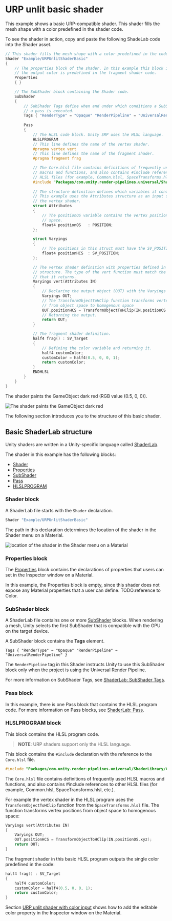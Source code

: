 # URP unlit basic shader

This example shows a basic URP-compatible shader. This shader fills the mesh shape with a color predefined in the shader code.

To see the shader in action, copy and paste the following ShadeLab code into the Shader asset.

```c++
// This shader fills the mesh shape with a color predefined in the code.
Shader "Example/URPUnlitShaderBasic"
{
    // The properties block of the shader. In this example this block is empty since 
    // the output color is predefined in the fragment shader code.
    Properties
    { }

    // The SubShader block containing the Shader code. 
    SubShader
    {
        // SubShader Tags define when and under which conditions a SubShader block or
        // a pass is executed.
        Tags { "RenderType" = "Opaque" "RenderPipeline" = "UniversalRenderPipeline" }
        
        Pass
        {
            // The HLSL code block. Unity SRP uses the HLSL language.
            HLSLPROGRAM
            // This line defines the name of the vertex shader. 
            #pragma vertex vert
            // This line defines the name of the fragment shader. 
            #pragma fragment frag

            // The Core.hlsl file contains definitions of frequently used HLSL
            // macros and functions, and also contains #include references to other
            // HLSL files (for example, Common.hlsl, SpaceTransforms.hlsl, etc.).
            #include "Packages/com.unity.render-pipelines.universal/ShaderLibrary/Core.hlsl"            
            
            // The structure definition defines which variables it contains.
            // This example uses the Attributes structure as an input structure in
            // the vertex shader.
            struct Attributes
            {
                // The positionOS variable contains the vertex positions in object
                // space.
                float4 positionOS   : POSITION;                 
            };

            struct Varyings
            {
                // The positions in this struct must have the SV_POSITION semantic.
                float4 positionHCS  : SV_POSITION;
            };            

            // The vertex shader definition with properties defined in the Varyings 
            // structure. The type of the vert function must match the type (struct)
            // that it returns.
            Varyings vert(Attributes IN)
            {
                // Declaring the output object (OUT) with the Varyings struct.
                Varyings OUT;
                // The TransformObjectToHClip function transforms vertex positions
                // from object space to homogenous space
                OUT.positionHCS = TransformObjectToHClip(IN.positionOS.xyz);
                // Returning the output.
                return OUT;
            }

            // The fragment shader definition.
            half4 frag() : SV_Target
            {
                // Defining the color variable and returning it.
                half4 customColor;
                customColor = half4(0.5, 0, 0, 1);
                return customColor;
            }
            ENDHLSL
        }
    }
}
```

The shader paints the GameObject dark red (RGB value (0.5, 0, 0)).

![The shader paints the GameObject dark red](Images/shader-examples/unlit-shader-tutorial-basic-hardcoded-color.jpg)

The following section introduces you to the structure of this basic shader.

<a name="basic-shaderlab-structure"></a>

## Basic ShaderLab structure

Unity shaders are written in a Unity-specific language called [ShaderLab](https://docs.unity3d.com/Manual/SL-Shader.html). 

The shader in this example has the following blocks:

* [Shader](#shader)
* [Properties](#properties)
* [SubShader](#subshader)
* [Pass](#pass)
* [HLSLPROGRAM](#hlsl)

<a name="shader"></a>

### Shader block

A ShaderLab file starts with the `Shader` declaration.

```c++
Shader "Example/URPUnlitShaderBasic"
```

The path in this declaration determines the location of the shader in the Shader menu on a Material.

![location of the shader in the Shader menu on a Material](Images/shader-examples/urp-material-ui-shader-path.png)

<a name="properties"></a>

### Properties block

The [Properties](https://docs.unity3d.com/Manual/SL-Properties.html) block contains the declarations of properties that users can set in the Inspector window on a Material.

In this example, the Properties block is empty, since this shader does not expose any Material properties that a user can define. TODO:reference to Color. 

### SubShader block

A ShaderLab file contains one or more [SubShader](https://docs.unity3d.com/Manual/SL-SubShader.html) blocks. When rendering a mesh, Unity selects the first SubShader that is compatible with the GPU on the target device.

A SubShader block contains the __Tags__ element.

```
Tags { "RenderType" = "Opaque" "RenderPipeline" = "UniversalRenderPipeline" }
```

The `RenderPipeline` tag in this Shader instructs Unity to use this SubShader block only when the project is using the Universal Render Pipeline.

For more information on SubShader Tags, see [ShaderLab: SubShader Tags](https://docs.unity3d.com/Manual/SL-SubShaderTags.html).

### Pass block

In this example, there is one Pass block that contains the HLSL program code. For more information on Pass blocks, see [ShaderLab: Pass](https://docs.unity3d.com/Manual/SL-Pass.html).

### HLSLPROGRAM block

This block contains the HLSL program code.

> **NOTE**: URP shaders support only the HLSL language.

This block contains the `#include` declaration with the reference to the `Core.hlsl` file.

```c++
#include "Packages/com.unity.render-pipelines.universal/ShaderLibrary/Core.hlsl"
```

The `Core.hlsl` file contains definitions of frequently used HLSL macros and functions, and also contains #include references to other HLSL files (for example, Common.hlsl, SpaceTransforms.hlsl, etc.).

For example the vertex shader in the HLSL program uses the `TransformObjectToHClip` function from the `SpaceTransforms.hlsl` file. The  function transforms vertex positions from object space to homogenous space:

```c++
Varyings vert(Attributes IN)
{
    Varyings OUT;
    OUT.positionHCS = TransformObjectToHClip(IN.positionOS.xyz);
    return OUT;
}
```

The fragment shader in this basic HLSL program outputs the single color predefined in the code:

```c++
half4 frag() : SV_Target
{
    half4 customColor;
    customColor = half4(0.5, 0, 0, 1);
    return customColor;
}
```

Section [URP unlit shader with color input](writing-shaders-urp-unlit-color.md) shows how to add the editable color property in the Inspector window on the Material.

